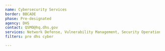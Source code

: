 ```yaml
---
name: Cybersecurity Services
border: BBCADE
phase: Pre-designated
agency: DHS
contact: QSMO@hq.dhs.gov
services: Network Defense, Vulnerability Management, Security Operations, Incident Management, Threat Intelligence, Enterprise Intrusion, Detection/Prevention, Cyber Supply Chain Risk Management, DNS Services, Hardware/Software Asset Management, Digital Identity and Access Management, Data Protection, Mobile Security Services
filters: pre dhs cyber

---
```

